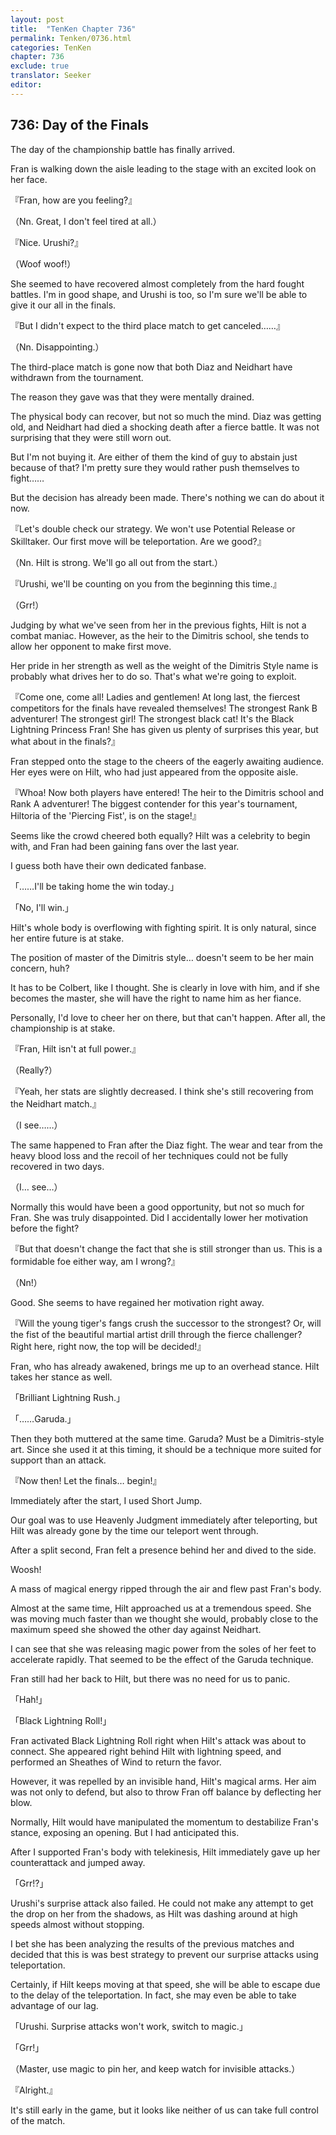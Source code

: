 ```yaml
---
layout: post
title:  "TenKen Chapter 736"
permalink: Tenken/0736.html
categories: TenKen
chapter: 736
exclude: true
translator: Seeker
editor: 
---
```

<h2 id="ch736">736: Day of the Finals</h2>

<p>The day of the championship battle has finally arrived.</p>

<p>Fran is walking down the aisle leading to the stage with an excited look on her face.</p>

<p>『Fran, how are you feeling?』</p>
<p>（Nn. Great, I don't feel tired at all.）</p>
<p>『Nice. Urushi?』</p>
<p>（Woof woof!）</p>

<p>She seemed to have recovered almost completely from the hard fought battles. I'm in good shape, and Urushi is too, so I'm sure we'll be able to give it our all in the finals.</p>

<p>『But I didn't expect to the third place match to get canceled……』</p>
<p>（Nn. Disappointing.）</p>

<p>The third-place match is gone now that both Diaz and Neidhart have withdrawn from the tournament.</p>

<p>The reason they gave was that they were mentally drained.</p>

<p>The physical body can recover, but not so much the mind. Diaz was getting old, and Neidhart had died a shocking death after a fierce battle. It was not surprising that they were still worn out.</p>

<p>But I'm not buying it. Are either of them the kind of guy to abstain just because of that? I'm pretty sure they would rather push themselves to fight……</p>

<p>But the decision has already been made. There's nothing we can do about it now.</p>

<p>『Let's double check our strategy. We won't use Potential Release or Skilltaker. Our first move will be teleportation. Are we good?』</p>
<p>（Nn. Hilt is strong. We'll go all out from the start.）</p>
<p>『Urushi, we'll be counting on you from the beginning this time.』</p>
<p>（Grr!）</p>

<p>Judging by what we've seen from her in the previous fights, Hilt is not a combat maniac. However, as the heir to the Dimitris school, she tends to allow her opponent to make first move.</p>

<p>Her pride in her strength as well as the weight of the Dimitris Style name is probably what drives her to do so. That's what we're going to exploit.</p>

<p>『Come one, come all! Ladies and gentlemen! At long last, the fiercest competitors for the finals have revealed themselves! The strongest Rank B adventurer! The strongest girl! The strongest black cat! It's the Black Lightning Princess Fran! She has given us plenty of surprises this year, but what about in the finals?』</p>

<p>Fran stepped onto the stage to the cheers of the eagerly awaiting audience. Her eyes were on Hilt, who had just appeared from the opposite aisle.</p>

<p>『Whoa! Now both players have entered! The heir to the Dimitris school and Rank A adventurer! The biggest contender for this year's tournament, Hiltoria of the 'Piercing Fist', is on the stage!』</p>

<p>Seems like the crowd cheered both equally? Hilt was a celebrity to begin with, and Fran had been gaining fans over the last year.</p>

<p>I guess both have their own dedicated fanbase.</p>

<p>「……I'll be taking home the win today.」</p>
<p>「No, I'll win.」</p>

<p>Hilt's whole body is overflowing with fighting spirit. It is only natural, since her entire future is at stake.</p>

<p>The position of master of the Dimitris style… doesn't seem to be her main concern, huh?</p>

<p>It has to be Colbert, like I thought. She is clearly in love with him, and if she becomes the master, she will have the right to name him as her fiance.</p>

<p>Personally, I'd love to cheer her on there, but that can't happen. After all, the championship is at stake.</p>

<p>『Fran, Hilt isn't at full power.』</p>
<p>（Really?）</p>
<p>『Yeah, her stats are slightly decreased. I think she's still recovering from the Neidhart match.』</p>
<p>（I see……）</p>

<p>The same happened to Fran after the Diaz fight. The wear and tear from the heavy blood loss and the recoil of her techniques could not be fully recovered in two days.</p>

<p>（I… see…）</p>

<p>Normally this would have been a good opportunity, but not so much for Fran. She was truly disappointed. Did I accidentally lower her motivation before the fight?</p>

<p>『But that doesn't change the fact that she is still stronger than us. This is a formidable foe either way, am I wrong?』</p>
<p>（Nn!）</p>

<p>Good. She seems to have regained her motivation right away.</p>

<p>『Will the young tiger's fangs crush the successor to the strongest? Or, will the fist of the beautiful martial artist drill through the fierce challenger? Right here, right now, the top will be decided!』</p>

<p>Fran, who has already awakened, brings me up to an overhead stance. Hilt takes her stance as well.</p>

<p>「Brilliant Lightning Rush.」</p>
<p>「……Garuda.」</p>

<p>Then they both muttered at the same time. Garuda? Must be a Dimitris-style art. Since she used it at this timing, it should be a technique more suited for support than an attack.</p>

<p>『Now then! Let the finals… begin!』</p>

<p>Immediately after the start, I used Short Jump.</p>

<p>Our goal was to use Heavenly Judgment immediately after teleporting, but Hilt was already gone by the time our teleport went through.</p>

<p>After a split second, Fran felt a presence behind her and dived to the side.</p>

<p>Woosh!</p>

<p>A mass of magical energy ripped through the air and flew past Fran's body.</p>

<p>Almost at the same time, Hilt approached us at a tremendous speed. She was moving much faster than we thought she would, probably close to the maximum speed she showed the other day against Neidhart.</p>

<p>I can see that she was releasing magic power from the soles of her feet to accelerate rapidly. That seemed to be the effect of the Garuda technique.</p>

<p>Fran still had her back to Hilt, but there was no need for us to panic.</p>

<p>「Hah!」</p>
<p>「Black Lightning Roll!」</p>

<p>Fran activated Black Lightning Roll right when Hilt's attack was about to connect. She appeared right behind Hilt with lightning speed, and performed an Sheathes of Wind to return the favor.</p>

<p>However, it was repelled by an invisible hand, Hilt's magical arms. Her aim was not only to defend, but also to throw Fran off balance by deflecting her blow.</p>

<p>Normally, Hilt would have manipulated the momentum to destabilize Fran's stance, exposing an opening. But I had anticipated this.</p>

<p>After I supported Fran's body with telekinesis, Hilt immediately gave up her counterattack and jumped away.</p>

<p>「Grr!?」</p>

<p>Urushi's surprise attack also failed. He could not make any attempt to get the drop on her from the shadows, as Hilt was dashing around at high speeds almost without stopping.</p>

<p>I bet she has been analyzing the results of the previous matches and decided that this is was best strategy to prevent our surprise attacks using teleportation.</p>

<p>Certainly, if Hilt keeps moving at that speed, she will be able to escape due to the delay of the teleportation. In fact, she may even be able to take advantage of our lag.</p>

<p>「Urushi. Surprise attacks won't work, switch to magic.」</p>
<p>「Grr!」</p>
<p>（Master, use magic to pin her, and keep watch for invisible attacks.）</p>
<p>『Alright.』</p>

<p>It's still early in the game, but it looks like neither of us can take full control of the match.</p>



